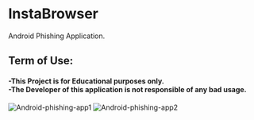 # InstaBrowser
Android Phishing Application.<br/>
<h2>Term of Use:
<h4>-This Project is for Educational purposes only.<br/>
  -The Developer of this application is not responsible of any bad usage.</h4>

![Android-phishing-app1](https://user-images.githubusercontent.com/47100747/112440719-43e30a00-8d68-11eb-803f-25dceee5e384.jpg)
![Android-phishing-app2](https://user-images.githubusercontent.com/47100747/112440756-4cd3db80-8d68-11eb-88a2-61595b2c9eab.jpg)



